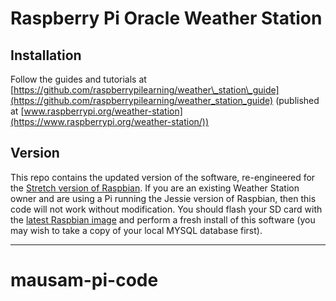 # Raspberry Pi Oracle Weather Station

## Installation

Follow the guides and tutorials at [https://github.com/raspberrypilearning/weather\_station\_guide](https://github.com/raspberrypilearning/weather_station_guide) (published at [www.raspberrypi.org/weather-station](https://www.raspberrypi.org/weather-station/))

## Version

This repo contains the updated version of the software, re-engineered for the [Stretch version of Raspbian](https://www.raspberrypi.org/blog/raspbian-stretch/). If you are an existing Weather Station owner and are using a Pi running the Jessie version of Raspbian, then this code will not work without modification. You should flash your SD card with the [latest Raspbian image](https://www.raspberrypi.org/downloads/raspbian/) and perform a fresh install of this software (you may wish to take a copy of your local MYSQL database first).

----------
# mausam-pi-code
